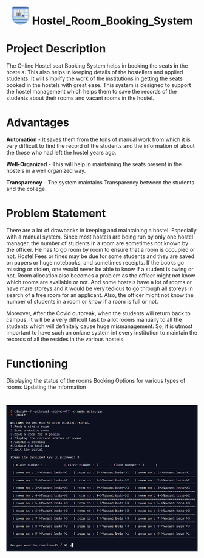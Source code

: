 # <div align="center"><img src="https://github.com/pranjalarora/Hostel-Booking-System/blob/master/img/book.png" width="48"> Hostel_Room_Booking_System </div>
# Project Description

The Online Hostel seat Booking System helps in booking the seats in the hostels. This also helps in keeping details of the hostellers and applied students. It will simplify the work of the institutions in getting the seats booked in the hostels with great ease. This system is designed to support the hostel management which helps them to save the records of the students about their rooms and vacant rooms in the hostel.

# Advantages

**Automation** - It saves them from the tons of manual work from which it is very difficult to find the record of the students and the information of about the those who had left the hostel years ago.

**Well-Organized** - This will help in maintaining the seats present in the hostels in a well organized way.

**Transparency** - The system maintains Transparency between the students and the college.

# Problem Statement

There are a lot of drawbacks in keeping and maintaining a hostel. Especially with a manual system. Since most hostels are being run by only one hostel manager, the number of students in a room are sometimes not known by the officer. He has to go room by room to ensure that a room is occupied or not. Hostel Fees or fines may be due for some students and they are saved on papers or huge notebooks, and sometimes receipts. If the books go missing or stolen, one would never be able to know if a student is owing or not. Room allocation also becomes a problem as the officer might not know which rooms are available or not. And some hostels have a lot of rooms or have mare storeys and it would be very tedious to go through all storeys in search of a free room for an applicant. Also, the officer might not know the number of students in a room or know if a room is full or not.

Moreover, After the Covid outbreak, when the students will return back to campus, It will be a very difficult task to allot rooms manually to all the students which will definitely cause huge mismanagement. So, it is utmost important to have such an onlune system int every institution to maintain the records of all the resides in the various hostels.

# Functioning

Displaying the status of the rooms
Booking Options for various types of rooms
Updating the information

 # ![Screenshot](https://github.com/pranjalarora/Hostel-Booking-System/blob/master/img/book1.png)


